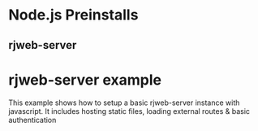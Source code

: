 # Node.js Preinstalls
## rjweb-server

<h1>rjweb-server example</h1>
This example shows how to setup a basic rjweb-server instance with javascript.
It includes hosting static files, loading external routes & basic authentication